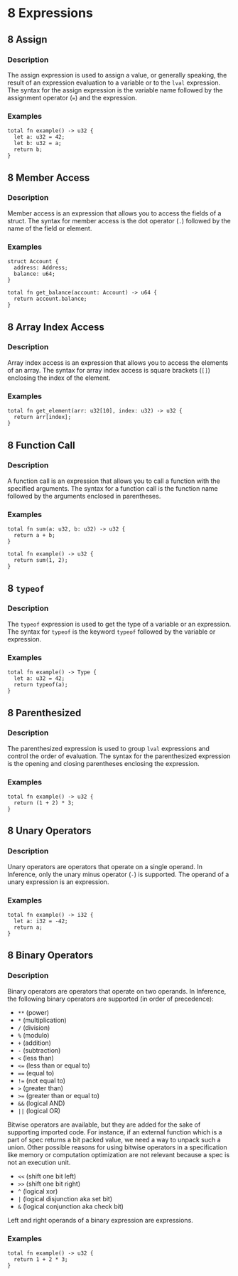 # 8 Expressions

## 8 Assign

### Description

The assign expression is used to assign a value, or generally speaking, the result of an expression evaluation to a variable or to the `lval` expression. The syntax for the assign expression is the variable name followed by the assignment operator (`=`) and the expression.

### Examples

```inference
total fn example() -> u32 {
  let a: u32 = 42;
  let b: u32 = a;
  return b;
}
```

## 8 Member Access

### Description

Member access is an expression that allows you to access the fields of a struct. The syntax for member access is the dot operator (`.`) followed by the name of the field or element.

### Examples

```inference
struct Account {
  address: Address;
  balance: u64;
}

total fn get_balance(account: Account) -> u64 {
  return account.balance;
}
```

## 8 Array Index Access

### Description

Array index access is an expression that allows you to access the elements of an array. The syntax for array index access is square brackets (`[]`) enclosing the index of the element.

### Examples

```inference
total fn get_element(arr: u32[10], index: u32) -> u32 {
  return arr[index];
}
```

## 8 Function Call

### Description

A function call is an expression that allows you to call a function with the specified arguments. The syntax for a function call is the function name followed by the arguments enclosed in parentheses.

### Examples

```inference
total fn sum(a: u32, b: u32) -> u32 {
  return a + b;
}

total fn example() -> u32 {
  return sum(1, 2);
}
```

## 8 `typeof`

### Description

The `typeof` expression is used to get the type of a variable or an expression. The syntax for `typeof` is the keyword `typeof` followed by the variable or expression.

### Examples

```inference
total fn example() -> Type {
  let a: u32 = 42;
  return typeof(a);
}
```

## 8 Parenthesized

### Description

The parenthesized expression is used to group `lval` expressions and control the order of evaluation. The syntax for the parenthesized expression is the opening and closing parentheses enclosing the expression.

### Examples

```inference
total fn example() -> u32 {
  return (1 + 2) * 3;
}
```

## 8 Unary Operators

### Description

Unary operators are operators that operate on a single operand. In Inference, only the unary minus operator (`-`) is supported. The operand of a unary expression is an expression.

### Examples

```inference
total fn example() -> i32 {
  let a: i32 = -42;
  return a;
}
```

## 8 Binary Operators

### Description

Binary operators are operators that operate on two operands. In Inference, the following binary operators are supported (in order of precedence):

- `**` (power)
- `*` (multiplication)
- `/` (division)
- `%` (modulo)
- `+` (addition)
- `-` (subtraction)
- `<` (less than)
- `<=` (less than or equal to)
- `==` (equal to)
- `!=` (not equal to)
- `>` (greater than)
- `>=` (greater than or equal to)
- `&&` (logical AND)
- `||` (logical OR)

Bitwise operators are available, but they are added for the sake of supporting imported code. For instance, if an external function which is a part of spec returns a bit packed value, we need a way to unpack such a union. Other possible reasons for using bitwise operators in a specification like memory or computation optimization are not relevant because a spec is not an execution unit.

- `<<` (shift one bit left)
- `>>` (shift one bit right)
- `^` (logical xor)
- `|` (logical disjunction aka set bit)
- `&` (logical conjunction aka check bit)

Left and right operands of a binary expression are expressions.

### Examples

```inference
total fn example() -> u32 {
  return 1 + 2 * 3;
}
```

